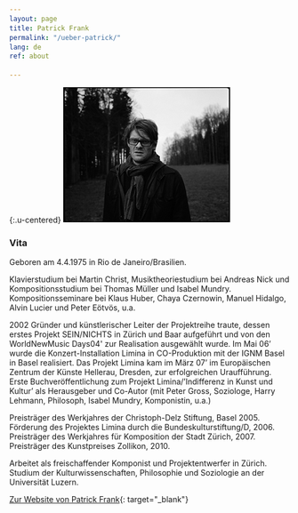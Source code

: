 ```yaml
---
layout: page
title: Patrick Frank
permalink: "/ueber-patrick/"
lang: de
ref: about

---
```

{:.u-centered}
![Patrick Frank](/assets/img/patrick-frank.jpg "Patrick Frank")

### Vita

Geboren am 4.4.1975 in Rio de Janeiro/Brasilien.

Klavierstudium bei Martin Christ, Musiktheoriestudium bei Andreas Nick und Kompositionsstudium bei Thomas Müller und Isabel Mundry. Kompositionsseminare bei Klaus Huber, Chaya Czernowin, Manuel Hidalgo, Alvin Lucier und Peter Eötvös, u.a.

2002 Gründer und künstlerischer Leiter der Projektreihe traute, dessen erstes Projekt SEIN/NICHTS in Zürich und Baar aufgeführt und von den WorldNewMusic Days04' zur Realisation ausgewählt wurde. Im Mai 06’ wurde die Konzert-Installation Limina in CO-Produktion mit der IGNM Basel in Basel realisiert. Das Projekt Limina kam im März 07’ im Europäischen Zentrum der Künste Hellerau, Dresden, zur erfolgreichen Uraufführung. Erste Buchveröffentlichung zum Projekt Limina/’Indifferenz in Kunst und Kultur’ als Herausgeber
und Co-Autor (mit Peter Gross, Soziologe, Harry Lehmann, Philosoph, Isabel Mundry, Komponistin, u.a.)

Preisträger des Werkjahres der Christoph-Delz Stiftung, Basel 2005. Förderung des Projektes Limina durch die Bundeskulturstiftung/D, 2006. Preisträger des Werkjahres für Komposition der Stadt Zürich, 2007. Preisträger des Kunstpreises Zollikon, 2010.

Arbeitet als freischaffender Komponist und Projektentwerfer in Zürich. Studium der Kulturwissenschaften, Philosophie und Soziologie an der Universität Luzern.

[Zur Website von Patrick Frank](https://patrickfrank.ch){: target="_blank"}